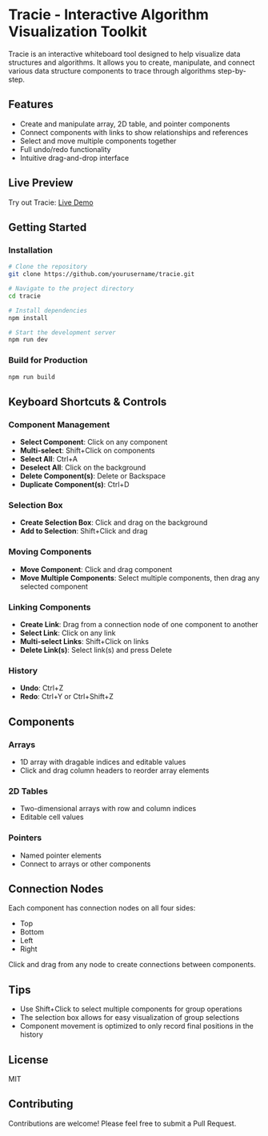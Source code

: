 # Tracie - Interactive Algorithm Visualization Toolkit

Tracie is an interactive whiteboard tool designed to help visualize data structures and algorithms. It allows you to create, manipulate, and connect various data structure components to trace through algorithms step-by-step.

## Features

- Create and manipulate array, 2D table, and pointer components
- Connect components with links to show relationships and references
- Select and move multiple components together
- Full undo/redo functionality
- Intuitive drag-and-drop interface

## Live Preview

Try out Tracie: [Live Demo](https://tracie-viz.vercel.app/)

## Getting Started

### Installation

```bash
# Clone the repository
git clone https://github.com/yourusername/tracie.git

# Navigate to the project directory
cd tracie

# Install dependencies
npm install

# Start the development server
npm run dev
```

### Build for Production

```bash
npm run build
```

## Keyboard Shortcuts & Controls

### Component Management

- **Select Component**: Click on any component
- **Multi-select**: Shift+Click on components
- **Select All**: Ctrl+A
- **Deselect All**: Click on the background
- **Delete Component(s)**: Delete or Backspace
- **Duplicate Component(s)**: Ctrl+D

### Selection Box

- **Create Selection Box**: Click and drag on the background
- **Add to Selection**: Shift+Click and drag

### Moving Components

- **Move Component**: Click and drag component
- **Move Multiple Components**: Select multiple components, then drag any selected component

### Linking Components

- **Create Link**: Drag from a connection node of one component to another
- **Select Link**: Click on any link
- **Multi-select Links**: Shift+Click on links
- **Delete Link(s)**: Select link(s) and press Delete

### History

- **Undo**: Ctrl+Z
- **Redo**: Ctrl+Y or Ctrl+Shift+Z

## Components

### Arrays

- 1D array with dragable indices and editable values
- Click and drag column headers to reorder array elements

### 2D Tables

- Two-dimensional arrays with row and column indices
- Editable cell values

### Pointers

- Named pointer elements
- Connect to arrays or other components

## Connection Nodes

Each component has connection nodes on all four sides:

- Top
- Bottom
- Left
- Right

Click and drag from any node to create connections between components.

## Tips

- Use Shift+Click to select multiple components for group operations
- The selection box allows for easy visualization of group selections
- Component movement is optimized to only record final positions in the history

## License

MIT

## Contributing

Contributions are welcome! Please feel free to submit a Pull Request.
